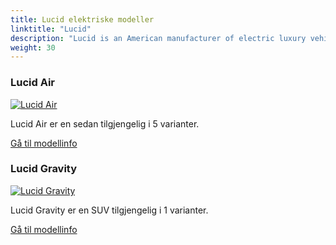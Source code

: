 ```yaml
---
title: Lucid elektriske modeller
linktitle: "Lucid"
description: "Lucid is an American manufacturer of electric luxury vehicles that was founded in 2007 as a battery company. It rebranded as Lucid Motors in 2016 and announced its first model, the Lucid Air, a high-performance sedan with a range of up to 516 miles. Lucid also plans to launch an electric SUV, the Lucid Gravity, in 2024."
weight: 30
---
```

<!-- markdownlint-disable MD033 -->
<!-- markdownlint-disable MD010 -->


<div class="container shadow-sm p-3 mb-4 bg-body-tertiary rounded border">
<h3> Lucid Air</h3>
	<div class="row">
		<div class="col col-12 col-md-6">
			<a href="air"><img src="https://media.evkx.net/multimedia/models/lucid/air/air_dream_edition_performance/main_1_st.jpg" class="img-fluid" alt="Lucid Air" ></a>
		</div>
		<div class="col col-12 col-md-6">
<p>
Lucid Air er en sedan tilgjengelig i 5 varianter.
</p>
	<a href="air/" class="btn btn-outline-primary" role="button">Gå til modellinfo</a>
		</div>
	</div>
</div>
<div class="container shadow-sm p-3 mb-4 bg-body-tertiary rounded border">
<h3> Lucid Gravity</h3>
	<div class="row">
		<div class="col col-12 col-md-6">
			<a href="gravity"><img src="https://media.evkx.net/multimedia/models/lucid/gravity/gravity_dream_edition/main_1_st.jpeg" class="img-fluid" alt="Lucid Gravity" ></a>
		</div>
		<div class="col col-12 col-md-6">
<p>
Lucid Gravity er en SUV tilgjengelig i 1 varianter.
</p>
	<a href="gravity/" class="btn btn-outline-primary" role="button">Gå til modellinfo</a>
		</div>
	</div>
</div>
